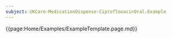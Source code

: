 ```yaml
---
subject: UKCore-MedicationDispense-CiprofloxacinOral-Example
---
```

{{page:Home/Examples/ExampleTemplate.page.md}}
